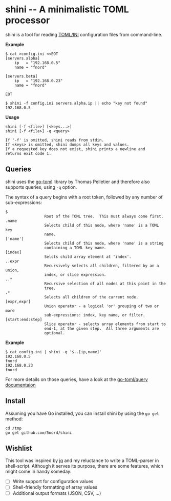 # shini -- A minimalistic TOML processor

shini is a tool for reading [TOML/INI](https://en.wikipedia.org/wiki/TOML)
configuration files from command-line.

**Example**

```
$ cat >config.ini <<EOT
[servers.alpha]
    ip   = "192.168.0.5"
    name = "fnord"

[servers.beta]
    ip   = "192.168.0.23"
    name = "fnord"

EOT

$ shini -f config.ini servers.alpha.ip || echo "key not found"
192.168.0.5
```
**Usage**

```
shini [-f <file>] [<keys...>]
shini [-f <file>] -q <query>

If '-f' is omitted, shini reads from stdin.
If <keys> is omitted, shini dumps all keys and values.
If a requested key does not exist, shini prints a newline and
returns exit code 1.
```

## Queries

shini uses the [go-toml](https://github.com/pelletier/go-toml) library
by Thomas Pelletier and therefore also supports queries, using `-q` option.

The syntax of a query begins with a root token, followed by any number
of sub-expressions:

```
$
                 Root of the TOML tree.  This must always come first.
.name
                 Selects child of this node, where 'name' is a TOML key
                 name.
['name']
                 Selects child of this node, where 'name' is a string
                 containing a TOML key name.
[index]
                 Selcts child array element at 'index'.
..expr
                 Recursively selects all children, filtered by an a union,
                 index, or slice expression.
..*
                 Recursive selection of all nodes at this point in the
                 tree.
.*
                 Selects all children of the current node.
[expr,expr]
                 Union operator - a logical 'or' grouping of two or more
                 sub-expressions: index, key name, or filter.
[start:end:step]
                 Slice operator - selects array elements from start to
                 end-1, at the given step.  All three arguments are
                 optional.
```

**Example**

```
$ cat config.ini | shini -q '$..[ip,name]'
192.168.0.5
fnord
192.168.0.23
fnord
```

For more details on those queries, have a look at the
[go-toml/query documentaion](https://godoc.org/github.com/pelletier/go-toml/query)


## Install

Assuming you have Go installed, you can install shini by using
the `go get` method:

	cd /tmp
	go get github.com/5nord/shini


## Wishlist

This tool was inspired by [jq](https://stedolan.github.io/jq/) and my reluctance
to write a TOML-parser in shell-script. Although it serves its purpose, there
are some features, which might come in handy someday:

 - [ ] Write support for configuration values
 - [ ] Shell-friendly formatting of array values
 - [ ] Additional output formats (JSON, CSV, ...)
